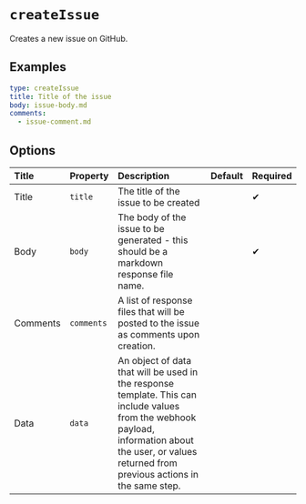 <!--
  /!\ WARNING /!\
  This file's content is auto-generated, do NOT edit!
  All changes will be undone.
-->

# `createIssue`

Creates a new issue on GitHub.

## Examples

```yaml
type: createIssue
title: Title of the issue
body: issue-body.md
comments:
  - issue-comment.md
```

## Options

| Title | Property | Description | Default | Required |
| :---- | :--- | :---------- | :------ | :------- |
| Title | `title` | The title of the issue to be created |  | ✔ |
| Body | `body` | The body of the issue to be generated - this should be a markdown response file name. |  | ✔ |
| Comments | `comments` | A list of response files that will be posted to the issue as comments upon creation. |  |  |
| Data | `data` | An object of data that will be used in the response template. This can include values from the webhook payload, information about the user, or values returned from previous actions in the same step. |  |  |

